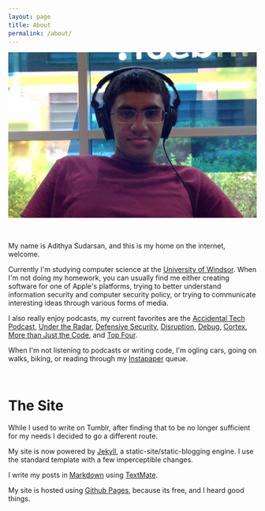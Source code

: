 ```yaml
---
layout: page
title: About
permalink: /about/
---
```


![My helpful screenshot](/assets/bio-pic.jpg)

<br>

My name is Adithya Sudarsan, and this is my home on the internet, welcome.

Currently I'm studying computer science at the [University of Windsor](http://www.uwindsor.ca). When I'm not doing my homework, you can usually find me either creating software for one of Apple's platforms, trying to better understand information security and computer security policy, or trying to communicate interesting ideas through various forms of media. 

I also really enjoy podcasts, my current favorites are the [Accidental Tech Podcast](http://atp.fm), [Under the Radar](https://www.relay.fm/radar), [Defensive Security](https://defensivesecurity.org), [Disruption](https://www.relay.fm/disruption), [Debug](http://www.imore.com/debug), [Cortex](https://www.relay.fm/cortex), [More than Just the Code](http://mtjc.fm), and [Top Four](https://www.relay.fm/topfour). 

When I'm not listening to podcasts or writing code, I'm ogling cars, going on walks, biking, or reading through my [Instapaper](https://www.instapaper.com) queue. 

<br>

<h1>The Site</h1>

While I used to write on Tumblr, after finding that to be no longer sufficient for my needs I decided to go a different route. 

My site is now powered by [Jekyll](https://jekyllrb.com), a static-site/static-blogging engine. I use the standard template with a few imperceptible changes.

I write my posts in [Markdown](https://daringfireball.net/projects/markdown/) using [TextMate](https://macromates.com). 

My site is hosted using [Github Pages](https://pages.github.com), because its free, and I heard good things. 


